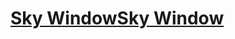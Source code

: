 [Sky Window](https://codepen.io/ray7551/pen/wrGEGz)[Sky Window](https://codepen.io/ray7551/pen/wrGEGz)
===
